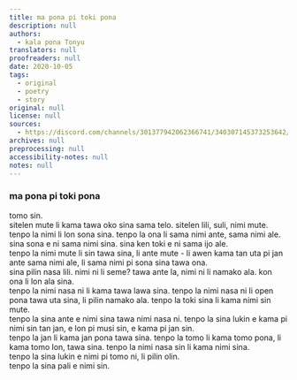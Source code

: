 ```yaml
---
title: ma pona pi toki pona
description: null
authors:
  - kala pona Tonyu
translators: null
proofreaders: null
date: 2020-10-05
tags:
  - original
  - poetry
  - story
original: null
license: null
sources:
  - https://discord.com/channels/301377942062366741/340307145373253642/762572218173095946
archives: null
preprocessing: null
accessibility-notes: null
notes: null
---
```


<!-- i was studying for literature and since the current topic i'm learning in school is singlit i thought hey what if we had ma pona lit and then i was in such a poetry vibe i zoomed out something real quick >.> -->

### ma pona pi toki pona

tomo sin.  \
sitelen mute li kama tawa oko sina sama telo. sitelen lili, suli, nimi mute.  \
tenpo la nimi li lon sona sina. tenpo la ona li sama nimi ante, sama nimi ale. sina sona e ni sama nimi sina. sina ken toki e ni sama ijo ale.  \
tenpo la nimi mute li sin tawa sina, li ante mute - li awen kama tan uta pi jan ante sama nimi ale, li sama nimi pi sona sina tawa ona.  \
sina pilin nasa lili. nimi ni li seme? tawa ante la, nimi ni li namako ala. kon ona li lon ala sina.  \
tenpo la nimi nasa ni li kama tawa lawa sina. tenpo la nimi nasa ni li open pona tawa uta sina, li pilin namako ala. tenpo la toki sina li kama nimi sin mute.  \
tenpo la sina ante e nimi sina tawa nimi nasa ni. tenpo la sina lukin e kama pi nimi sin tan jan, e lon pi musi sin, e kama pi jan sin.  \
tenpo la jan li kama jan pona tawa sina. tenpo la tomo li kama tomo pona, li kama tomo lon, tawa sina. tenpo la nimi nasa sin li kama nimi sina.  \
tenpo la sina lukin e nimi pi tomo ni, li pilin olin.  \
tenpo la sina pali e nimi sin.

<!-- *ma pona lit, ie, literature which is like talking about ma pona/ma pona culture etc -->
